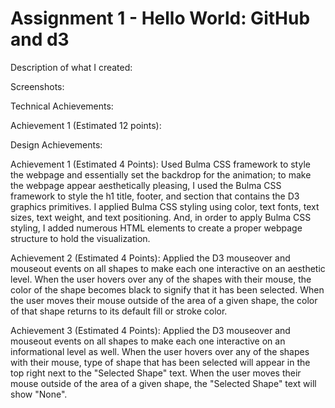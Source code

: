 Assignment 1 - Hello World: GitHub and d3  
===

Description of what I created:

Screenshots:

Technical Achievements:

Achievement 1 (Estimated 12 points):



Design Achievements:

Achievement 1 (Estimated 4 Points): 
Used Bulma CSS framework to style the webpage and essentially set the backdrop for the animation; to make the webpage appear aesthetically pleasing, I used the Bulma CSS framework to style the h1 title, footer, and section that contains the D3 graphics primitives. I applied Bulma CSS styling using color, text fonts, text sizes, text weight, and text positioning. And, in order to apply Bulma CSS styling, I added numerous HTML elements to create a proper webpage structure to hold the visualization.

Achievement 2 (Estimated 4 Points):
Applied the D3 mouseover and mouseout events on all shapes to make each one interactive on an aesthetic level. When the user hovers over any of the shapes with their mouse, the color of the shape becomes black to signify that it has been selected. When the user moves their mouse outside of the area of a given shape, the color of that shape returns to its default fill or stroke color.

Achievement 3 (Estimated 4 Points):
Applied the D3 mouseover and mouseout events on all shapes to make each one interactive on an informational level as well. When the user hovers over any of the shapes with their mouse, type of shape that has been selected will appear in the top right next to the "Selected Shape" text. When the user moves their mouse outside of the area of a given shape, the "Selected Shape" text will show "None".